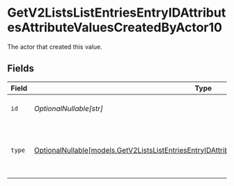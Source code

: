 # GetV2ListsListEntriesEntryIDAttributesAttributeValuesCreatedByActor10

The actor that created this value.


## Fields

| Field                                                                                                                                                                                        | Type                                                                                                                                                                                         | Required                                                                                                                                                                                     | Description                                                                                                                                                                                  |
| -------------------------------------------------------------------------------------------------------------------------------------------------------------------------------------------- | -------------------------------------------------------------------------------------------------------------------------------------------------------------------------------------------- | -------------------------------------------------------------------------------------------------------------------------------------------------------------------------------------------- | -------------------------------------------------------------------------------------------------------------------------------------------------------------------------------------------- |
| `id`                                                                                                                                                                                         | *OptionalNullable[str]*                                                                                                                                                                      | :heavy_minus_sign:                                                                                                                                                                           | An ID to identify the actor.                                                                                                                                                                 |
| `type`                                                                                                                                                                                       | [OptionalNullable[models.GetV2ListsListEntriesEntryIDAttributesAttributeValuesCreatedByActorType10]](../models/getv2listslistentriesentryidattributesattributevaluescreatedbyactortype10.md) | :heavy_minus_sign:                                                                                                                                                                           | The type of actor. [Read more information on actor types here](/docs/actors).                                                                                                                |